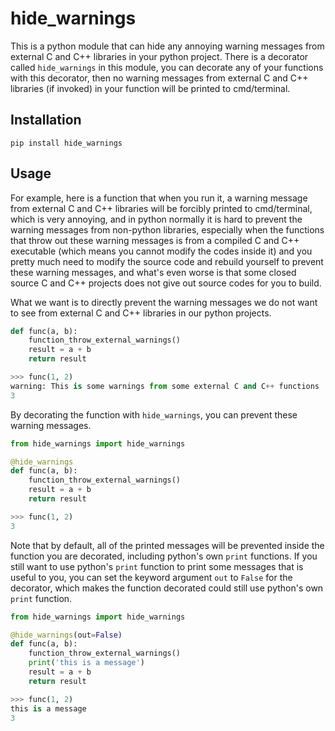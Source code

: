 # hide_warnings
 This is a python module that can hide any annoying warning messages from external C and C++ libraries in your python project. There is a decorator called `hide_warnings` in this module, you can decorate any of your functions with this decorator, then no warning messages from external C and C++ libraries (if invoked) in your function will be printed to cmd/terminal.

## Installation

`pip install hide_warnings`

## Usage

For example, here is a function that when you run it, a warning message from external C and C++ libraries will be forcibly printed to cmd/terminal, which is very annoying, and in python normally it is hard to prevent the warning messages from non-python libraries, especially when the functions that throw out these warning messages is from a compiled C and C++ executable (which means you cannot modify the codes inside it) and you pretty much need to modify the source code and rebuild yourself to prevent these warning messages, and what's even worse is that some closed source C and C++ projects does not give out source codes for you to build.

What we want is to directly prevent the warning messages we do not want to see from external C and C++ libraries in our python projects.

```python
def func(a, b):
    function_throw_external_warnings()
    result = a + b
    return result

>>> func(1, 2)
warning: This is some warnings from some external C and C++ functions
3
```

By decorating the function with `hide_warnings`, you can prevent these warning messages.

```python
from hide_warnings import hide_warnings

@hide_warnings
def func(a, b):
    function_throw_external_warnings()
    result = a + b
    return result

>>> func(1, 2)
3
```

Note that by default, all of the printed messages will be prevented inside the function you are decorated, including python's own `print` functions. If you still want to use python's `print` function to print some messages that is useful to you, you can set the keyword argument `out` to `False` for the decorator, which makes the function decorated could still use python's own `print` function.

```python
from hide_warnings import hide_warnings

@hide_warnings(out=False)
def func(a, b):
    function_throw_external_warnings()
    print('this is a message')
    result = a + b
    return result

>>> func(1, 2)
this is a message
3
```

